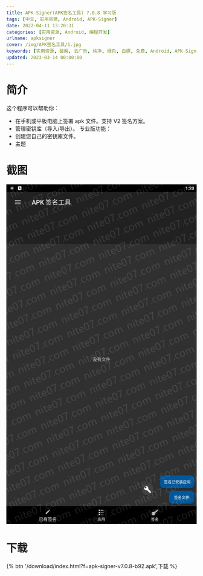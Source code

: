 ```yaml
---
title: APK-Signer(APK签名工具) 7.0.8 学习版
tags: [中文, 实用资源, Android, APK-Signer]
date: 2022-04-11 13:20:31
categories: [实用资源, Android, 编程开发]
urlname: apksigner
cover: /img/APK签名工具/1.jpg
keywords: [实用资源, 破解, 去广告, 纯净, 绿色, 白嫖, 免费, Android, APK-Signer]
updated: 2023-03-14 00:00:00
---
```


# 简介

这个程序可以帮助你：

- 在手机或平板电脑上签署 apk 文件。支持 V2 签名方案。
- 管理密钥库（导入/导出）。
  专业版功能：
- 创建您自己的密钥库文件。
- 主题

# 截图

![](/img/APK签名工具/2.jpg)

# 下载

{% btn '/download/index.html?f=apk-signer-v7.0.8-b92.apk',下载 %}
